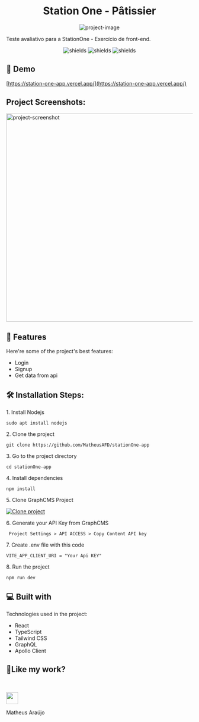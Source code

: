 <h1 align="center" id="title">Station One - Pâtissier</h1>

<p align="center"><img src="https://socialify.git.ci/MatheusAFD/stationOne-app/image?font=Source%20Code%20Pro&amp;language=1&amp;name=1&amp;owner=1&amp;pattern=Circuit%20Board&amp;stargazers=1&amp;theme=Dark" alt="project-image"></p>

<p id="description">Teste avaliativo para a StationOne - Exercício de front-end.</p>

<p align="center"><img src="https://img.shields.io/github/repo-size/matheusafd/stationOne-app" alt="shields"> <img src="https://img.shields.io/github/languages/count/matheusafd/stationOne-app" alt="shields"> <img src="https://img.shields.io/github/stars/matheusafd/stationOne-app" alt="shields"></p>

<h2>🚀 Demo</h2>

[https://station-one-app.vercel.app/](https://station-one-app.vercel.app/)

<h2>Project Screenshots:</h2>

<img src="https://i.imgur.com/1WB4hB3.png" alt="project-screenshot" width="560" height="560/">

<h2>🧐 Features</h2>

Here're some of the project's best features:

- Login
- Signup
- Get data from api

<h2>🛠️ Installation Steps:</h2>

<p>1. Install Nodejs</p>

```
sudo apt install nodejs
```

<p>2. Clone the project</p>

```
git clone https://github.com/MatheusAFD/stationOne-app
```

<p>3. Go to the project directory</p>

```
cd stationOne-app
```

<p>4. Install dependencies</p>

```
npm install
```

<p>5. Clone GraphCMS Project</p>

[![Clone project](https://hygraph.com/button)](https://app.hygraph.com/clone/7a1945ef307b4d9c8cb4f7a8ee57f682?name=Doces%20%7C%20P%C3%A2tissier%20-%20Matheus%20Ara%C3%BAjo)
</br>

<p>6. Generate your API Key from GraphCMS</p>

```
 Project Settings > API ACCESS > Copy Content API key
```

<p>7. Create .env file with this code</p>

```
VITE_APP_CLIENT_URI = "Your Api KEY"
```

<p>8. Run the project</p>

```
npm run dev
```

<h2>💻 Built with</h2>

Technologies used in the project:

- React
- TypeScript
- Tailwind CSS
- GraphQL
- Apollo Client

<h2>💖Like my work?</h2>

<br/>

<a href="https://www.linkedin.com/in/matheus-araujof" target="_blank" rel="noreferrer"><img src="https://raw.githubusercontent.com/danielcranney/readme-generator/main/public/icons/socials/linkedin.svg" width="32" height="32" /></a></p>
Matheus Araújo
